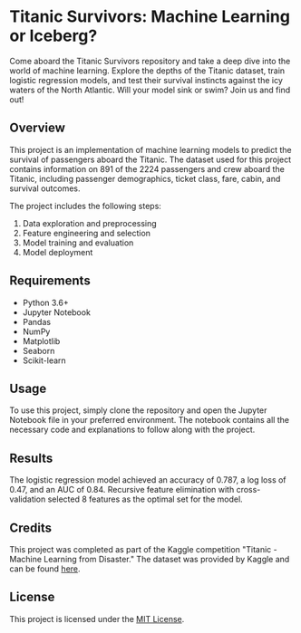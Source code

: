 # Titanic Survivors: Machine Learning or Iceberg?

Come aboard the Titanic Survivors repository and take a deep dive into the world of machine learning. Explore the depths of the Titanic dataset, train logistic regression models, and test their survival instincts against the icy waters of the North Atlantic. Will your model sink or swim? Join us and find out!

## Overview

This project is an implementation of machine learning models to predict the survival of passengers aboard the Titanic. The dataset used for this project contains information on 891 of the 2224 passengers and crew aboard the Titanic, including passenger demographics, ticket class, fare, cabin, and survival outcomes.

The project includes the following steps:

1. Data exploration and preprocessing
2. Feature engineering and selection
3. Model training and evaluation
4. Model deployment

## Requirements

- Python 3.6+
- Jupyter Notebook
- Pandas
- NumPy
- Matplotlib
- Seaborn
- Scikit-learn

## Usage

To use this project, simply clone the repository and open the Jupyter Notebook file in your preferred environment. The notebook contains all the necessary code and explanations to follow along with the project.

## Results

The logistic regression model achieved an accuracy of 0.787, a log loss of 0.47, and an AUC of 0.84. Recursive feature elimination with cross-validation selected 8 features as the optimal set for the model.

## Credits

This project was completed as part of the Kaggle competition "Titanic - Machine Learning from Disaster." The dataset was provided by Kaggle and can be found [here](https://www.kaggle.com/c/titanic/data).

## License

This project is licensed under the [MIT License](https://github.com/git/git-scm.com/blob/main/MIT-LICENSE.txt).
